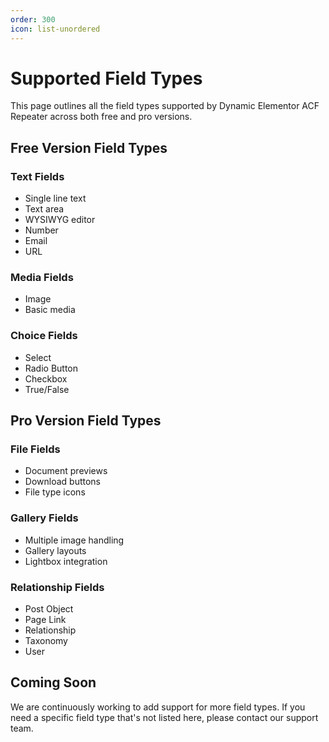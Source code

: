 ```yaml
---
order: 300
icon: list-unordered
---
```


# Supported Field Types

This page outlines all the field types supported by Dynamic Elementor ACF Repeater across both free and pro versions.

## Free Version Field Types

### Text Fields
- Single line text
- Text area
- WYSIWYG editor
- Number
- Email
- URL

### Media Fields
- Image
- Basic media

### Choice Fields
- Select
- Radio Button
- Checkbox
- True/False

## Pro Version Field Types

### File Fields
- Document previews
- Download buttons
- File type icons

### Gallery Fields
- Multiple image handling
- Gallery layouts
- Lightbox integration

### Relationship Fields
- Post Object
- Page Link
- Relationship
- Taxonomy
- User

## Coming Soon

We are continuously working to add support for more field types. If you need a specific field type that's not listed here, please contact our support team. 